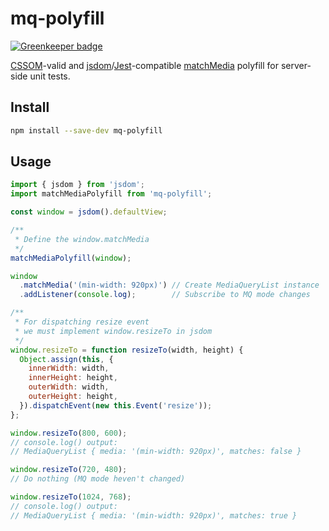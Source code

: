 # mq-polyfill

[![Greenkeeper badge](https://badges.greenkeeper.io/bigslycat/mq-polyfill.svg)](https://greenkeeper.io/)

[CSSOM](https://drafts.csswg.org/cssom-view/#dom-window-matchmedia)-valid and
[jsdom](https://github.com/tmpvar/jsdom)/[Jest](https://facebook.github.io/jest/)-compatible
[matchMedia](https://developer.mozilla.org/en-US/docs/Web/API/Window/matchMedia) polyfill
for server-side unit tests.

## Install

```bash
npm install --save-dev mq-polyfill
```

## Usage

```javascript
import { jsdom } from 'jsdom';
import matchMediaPolyfill from 'mq-polyfill';

const window = jsdom().defaultView;

/**
 * Define the window.matchMedia
 */
matchMediaPolyfill(window);

window
  .matchMedia('(min-width: 920px)') // Create MediaQueryList instance
  .addListener(console.log);        // Subscribe to MQ mode changes

/**
 * For dispatching resize event
 * we must implement window.resizeTo in jsdom
 */
window.resizeTo = function resizeTo(width, height) {
  Object.assign(this, {
    innerWidth: width,
    innerHeight: height,
    outerWidth: width,
    outerHeight: height,
  }).dispatchEvent(new this.Event('resize'));
};

window.resizeTo(800, 600);
// console.log() output:
// MediaQueryList { media: '(min-width: 920px)', matches: false }

window.resizeTo(720, 480);
// Do nothing (MQ mode heven't changed)

window.resizeTo(1024, 768);
// console.log() output:
// MediaQueryList { media: '(min-width: 920px)', matches: true }
```
